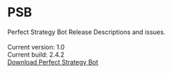 # PSB
Perfect Strategy Bot Release Descriptions and issues.
<br /><br />
Current version: 1.0<br />
Current build: 2.4.2<br />
<a href="http://www.perfectstrategybot.com/wiki/how-download-psb">Download Perfect Strategy Bot</a>

